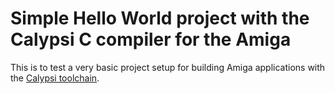 Simple Hello World project with the Calypsi C compiler for the Amiga
====================================================================

This is to test a very basic project setup for building Amiga
applications with the [Calypsi toolchain](https://www.calypsi.cc/).
